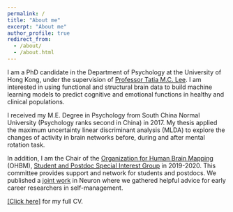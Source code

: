 ```yaml
---
permalink: /
title: "About me"
excerpt: "About me"
author_profile: true
redirect_from: 
  - /about/
  - /about.html
---
```


I am a PhD candidate in the Department of Psychology at the University of Hong Kong, under the supervision of [Professor Tatia M.C. Lee](https://www.psychology.hku.hk/neuropsy/lab/?page_id=368). I am interested in using functional and structural brain data to build machine learning models to predict cognitive and emotional functions in healthy and clinical populations.

I received my M.E. Degree in Psychology from South China Normal University (Psychology ranks second in China) in 2017. My thesis applied the maximum uncertainty linear discriminant analysis (MLDA) to explore the changes of activity in brain networks before, during and after mental rotation task.

In addition, I am the Chair of the [Organization for Human Brain Mapping](https://www.humanbrainmapping.org/i4a/pages/index.cfm?pageid=3267&pageid=1) (OHBM), [Student and Postdoc Special Interest Group](https://www.ohbmtrainees.com/) in 2019-2020. This committee provides support and network for students and postdocs. We published a [joint work](https://mengxiagao.github.io/files/bielczyketal2020_Neuron_copy.pdf) in Neuron where we gathered helpful advice for early career researchers in self-management.

[[Click here]](https://mengxiagao.github.io//files/CV_Mengxia_Gao_20200609.pdf) for my full CV.
